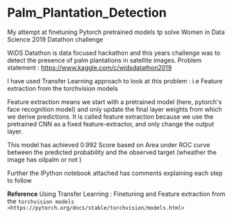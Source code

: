 # Palm_Plantation_Detection
My attempt at finetuning Pytorch pretrained models tp solve  Women in Data Science 2019 Datathon challenge 

WiDS Datathon is data focused hackathon and this years challenge was to detect the presence of palm plantations in satellite images. 
Problem statement : https://www.kaggle.com/c/widsdatathon2019

I have used Transfer Learning approach to look at this problem : i.e Feature extraction from the torchvision
models

Feature extraction means we start with a pretrained model (here, pytorch's face recognition model) and only update the final layer weights
from which we derive predictions. It is called feature extraction
because we use the pretrained CNN as a fixed feature-extractor, and only
change the output layer.

This model has achieved  0.992 Score based on  Area under ROC curve between the predicted probability and the observed target (wheather the image has oilpalm or not )

Further the IPython notebook attached has comments explaining each step to follow 

**Reference**
Using Transfer Learning :
Finetuning and Feature extraction from the `torchvision
models <https://pytorch.org/docs/stable/torchvision/models.html>`
